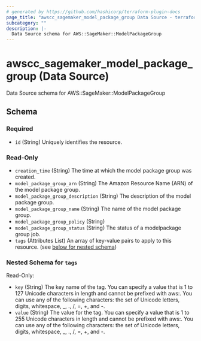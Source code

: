 ```yaml
---
# generated by https://github.com/hashicorp/terraform-plugin-docs
page_title: "awscc_sagemaker_model_package_group Data Source - terraform-provider-awscc"
subcategory: ""
description: |-
  Data Source schema for AWS::SageMaker::ModelPackageGroup
---
```


# awscc_sagemaker_model_package_group (Data Source)

Data Source schema for AWS::SageMaker::ModelPackageGroup



<!-- schema generated by tfplugindocs -->
## Schema

### Required

- `id` (String) Uniquely identifies the resource.

### Read-Only

- `creation_time` (String) The time at which the model package group was created.
- `model_package_group_arn` (String) The Amazon Resource Name (ARN) of the model package group.
- `model_package_group_description` (String) The description of the model package group.
- `model_package_group_name` (String) The name of the model package group.
- `model_package_group_policy` (String)
- `model_package_group_status` (String) The status of a modelpackage group job.
- `tags` (Attributes List) An array of key-value pairs to apply to this resource. (see [below for nested schema](#nestedatt--tags))

<a id="nestedatt--tags"></a>
### Nested Schema for `tags`

Read-Only:

- `key` (String) The key name of the tag. You can specify a value that is 1 to 127 Unicode characters in length and cannot be prefixed with aws:. You can use any of the following characters: the set of Unicode letters, digits, whitespace, _, ., /, =, +, and -.
- `value` (String) The value for the tag. You can specify a value that is 1 to 255 Unicode characters in length and cannot be prefixed with aws:. You can use any of the following characters: the set of Unicode letters, digits, whitespace, _, ., /, =, +, and -.


